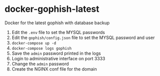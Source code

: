 # docker-gophish-latest
Docker for the latest gophish with database backup

1. Edit the `.env` file to set the MYSQL passwords
2. Edit the `gophish/config.json` file to set the MYSQL password and user
3. `docker-compose up -d`
4. `docker-compose logs gophish`
5. Save the `admin` password printed in the logs
6. Login to administrative interface on port 3333
7. Change the `admin` password
8. Create the NGINX conf file for the domain
